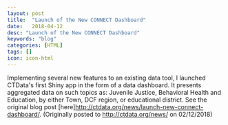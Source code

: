 ```yaml
---
layout: post
title:  "Launch of the New CONNECT Dashboard"
date:   2018-04-12
desc: "Launch of the New CONNECT Dashboard"
keywords: "blog"
categories: [HTML]
tags: []
icon: icon-html
---
```

  
Implementing several new features to an existing data tool, I launched CTData's first Shiny app in the form of a data dashboard. It presents aggregated data on such topics as: Juvenile Justice, Behavioral Health and Education, by either Town, DCF region, or educational district. See the original blog post [here]<http://ctdata.org/news/launch-new-connect-dashboard/>. (Originally posted to <http://ctdata.org/news/> on 02/12/2018)

